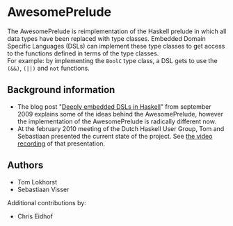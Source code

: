 AwesomePrelude
==============

The AwesomePrelude is reimplementation of the Haskell prelude in which all data types have been replaced with type classes. Embedded Domain Specific Languages (DSLs) can implement these type classes to get access to the functions defined in terms of the type classes.  
For example: by implementing the `BoolC` type class, a DSL gets to use the `(&&)`, `(||)` and `not` functions.

Background information
----------------------

 * The blog post "[Deeply embedded DSLs in Haskell](http://tom.lokhorst.eu/2009/09/deeply-embedded-dsls)" from september 2009 explains some of the ideas behind the AwesomePrelude, however the implementation of the AwesomePrelude is radically different now.
 * At the february 2010 meeting of the Dutch Haskell User Group, Tom and Sebastiaan presented the current state of the project. See [the video recording](http://tom.lokhorst.eu/2010/02/awesomeprelude-presentation-video) of that presentation.

Authors
-------

 * Tom Lokhorst
 * Sebastiaan Visser

 Additional contributions by:

 * Chris Eidhof
